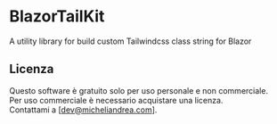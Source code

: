 # BlazorTailKit
A utility library for build custom Tailwindcss class string for Blazor

## Licenza
Questo software è gratuito solo per uso personale e non commerciale.  
Per uso commerciale è necessario acquistare una licenza.  
Contattami a [dev@micheliandrea.com].

